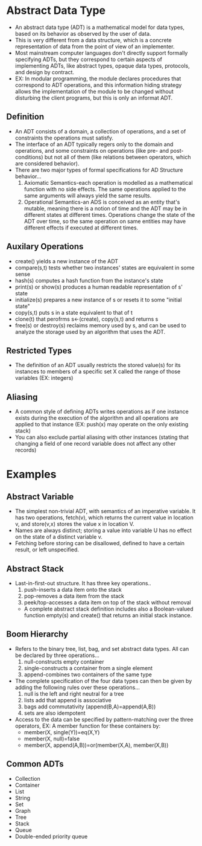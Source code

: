 # Abstract Data Type
* An abstract data type (ADT) is a mathematical model for data types, based on its behavior as observed by the user of data.
* This is very different from a data structure, which is a concrete representation of data from the point of view of an implementer.
* Most mainstream computer languages don't directly support formally specifying ADTs, but they correspond to certain aspects of implementing ADTs, like abstract types, opaque data types, protocols, and design by contract.
* EX: In modular programming, the module declares procedures that correspond to ADT operations, and this information hiding strategy allows the implementation of the module to be changed without disturbing the client programs, but this is only an informat ADT.

## Definition
* An ADT consists of a domain, a collection of operations, and a set of constraints the operations must satisfy.
* The interface of an ADT typically regers only to the domain and operations, and some constraints on operations (like pre- and post-conditions) but not all of them (like relations between operators, which are considered behavior).
* There are two major types of formal specifications for AD Structure behavior...
  1. Axiomatic Semantics-each operation is modelled as a mathematical function with no side effects. The same operations applied to the same arguments will always yield the same results.
  2. Operational Semantics-an ADS is conceived as an entity that's mutable, meaning there is a notion of time and the ADT may be in different states at different times. Operations change the state of the ADT over time, so the same operation on same entities may have different effects if executed at different times.
 
## Auxilary Operations
* create() yields a new instance of the ADT
* compare(s,t) tests whether two instances' states are equivalent in some sense
* hash(s) computes a hash function from the instance's state
* print(s) or show(s) produces a human readable representation of s' state
* initialize(s) prepares a new instance of s or resets it to some "initial state"
* copy(s,t) puts s in a state equivalent to that of t
* clone(t) that perofrms s<-(create), copy(s,t) and returns s
* free(s) or destroy(s) reclaims memory used by s, and can be used to analyze the storage used by an algorithm that uses the ADT.

## Restricted Types
* The definition of an ADT usually restricts the stored value(s) for its instances to members of a specific set X called the range of those variables (EX: integers)

## Aliasing
* A common style of defining ADTs writes operations as if one instance exists during the execution of the algorithm and all operations are applied to that instance (EX: push(x) may operate on the only existing stack)
* You can also exclude partial aliasing with other instances (stating that changing a field of one record variable does not affect any other records)

# Examples
## Abstract Variable
* The simplest non-trivial ADT, with semantics of an imperative variable. It has two operations, fetch(v), which returns the current value in location v, and store(v,x) stores the value x in location V.
* Names are always distinct; storing a value into variable U has no effect on the state of a distinct variable v.
* Fetching before storing can be disallowed, defined to have a certain result, or left unspecified.

## Abstract Stack
* Last-in-first-out structure. It has three key operations..
  1. push-inserts a data item onto the stack
  2. pop-removes a data item from the stack
  3. peek/top-accesses a data item on top of the stack without removal
  * A complete abstract stack definition includes also a Boolean-valued function empty(s) and create() that returns an initial stack instance.

## Boom Hierarchy
* Refers to the binary tree, list, bag, and set abstract data types. All can be declared by three operations...
  1. null-constructs empty container
  2. single-constructs a container from a single element
  3. append-combines two containers of the same type
* The complete specification of the four data types can then be given by adding the following rules over these operations...
  1. null is the left and right neutral for a tree
  2. lists add that append is associative
  3. bags add commutativity (append(B,A)=append(A,B))
  4. sets are also idempotent
* Access to the data can be specified by pattern-matching over the three operators, EX: A member function for these containers by:
    * member(X, single(Y))=eq(X,Y)
    * member(X, null)=false
    * member(X, append(A,B))=or(member(X,A), member(X,B))

## Common ADTs
* Collection
* Container
* List
* String
* Set
* Graph
* Tree
* Stack
* Queue
* Double-ended priority queue
